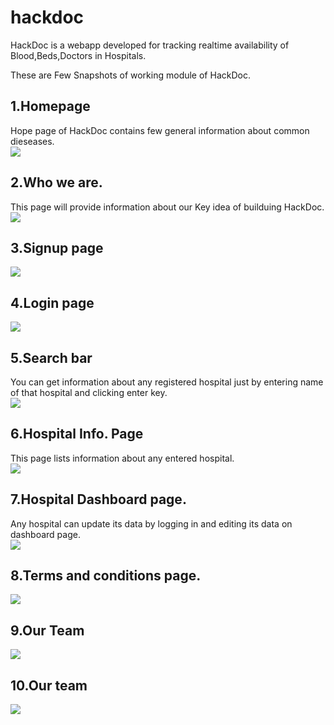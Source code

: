 # hackdoc
HackDoc is a webapp developed for tracking realtime availability of Blood,Beds,Doctors in Hospitals.<br>

These are Few Snapshots of working module of HackDoc.<br>

## 1.Homepage
Hope page of HackDoc contains few general information about common dieseases.
<br>
![](/modelsnaps/1.png)

## 2.Who we are.
This page will provide information about our Key idea of builduing HackDoc.
<br>
![](/modelsnaps/2.png)

## 3.Signup page
![](/modelsnaps/4.png)

## 4.Login page
![](/modelsnaps/3.png)

## 5.Search bar 
You can get information about any registered hospital just by entering name of that hospital and clicking enter key.
<br>
![](/modelsnaps/5.png)

## 6.Hospital Info. Page
This page lists information about any entered hospital.
<br>
![](/modelsnaps/6.png)

## 7.Hospital Dashboard page.
Any hospital can update its data by logging in and editing its data on dashboard page.
<br>
![](/modelsnaps/7.png)

## 8.Terms and conditions page.
![](/modelsnaps/8.png)

## 9.Our Team 
![](/modelsnaps/9.png)

## 10.Our team
![](/modelsnaps/10.png)
